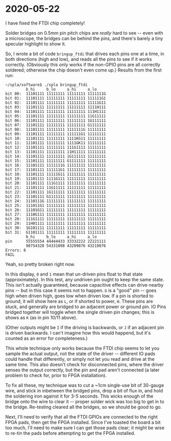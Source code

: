 # 2020-05-22

I have fixed the FTDI chip completely!

Solder bridges on 0.5mm pin pitch chips are *really* hard to see -- even with a microscope, the bridges can be behind the pins, and there's barely a tiny specular highlight to show it.

So, I wrote a bit of code `bringup_ftdi` that drives each pins one at a time, in both directions (high and low), and reads all the pins to see if it works correctly. (Obviously this only works if the non-GPIO pins are all correctly soldered; otherwise the chip doesn't even come up.)  Results from the first run:

```
~/spla/software$ ./spla bringup_ftdi
         b_hi     b_lo     a_hi     a_lo
bit 00:  11101111 11111111 11111111 1111111G
bit 01:  11101111 11111111 11111111 111111G1
bit 02:  11101111 11111111 11111111 11111G11
bit 03:  11101111 11111111 11111111 1111H111
bit 04:  11101111 11111111 11111111 111H1111
bit 05:  11101111 11111111 11111111 11G11111
bit 06:  11101111 11111111 11111111 1G111111
bit 07:  11101111 11111111 11111111 G1111111
bit 08:  11101111 11111111 1111111G 11111111
bit 09:  11101111 11111111 111111G1 11111111
bit 10:  11101111 11111111 1111KG11 11111111
bit 11:  11101111 11111111 1111GK11 11111111
bit 12:  11101111 11111111 111G1111 11111111
bit 13:  11101111 11111111 11H11111 11111111
bit 14:  11101111 11111111 1G111111 11111111
bit 15:  11101111 11111111 G1111111 11111111
bit 16:  11101111 1111111G 11111111 11111111
bit 17:  11101111 111111G1 11111111 11111111
bit 18:  11101111 11111G11 11111111 11111111
bit 19:  11101111 1111G111 11111111 11111111
bit 20:  11101111 111G1111 11111111 11111111
bit 21:  11101111 11G11111 11111111 11111111
bit 22:  11101111 1G111111 11111111 11111111
bit 23:  11101111 G1111111 11111111 11111111
bit 24:  1110111G 11111111 11111111 11111111
bit 25:  111011G1 11111111 11111111 11111111
bit 26:  11101G11 11111111 11111111 11111111
bit 27:  1110G111 11111111 11111111 11111111
bit 28:  111G1111 11111111 11111111 11111111
bit 29:  11H01111 11111111 11111111 11111111
bit 30:  1G101111 11111111 11111111 11111111
bit 31:  G1101111 11111111 11111111 11111111
         b_hi     b_lo     a_hi     a_lo
pin      55555554 44444433 33332222 22221111
         98754328 54331098 43209876 43219876
Errors: 6
FAIL
```

Yeah, so pretty broken right now.

In this display, `0` and `1` mean that un-driven pins float to that state (approximately).  In this test, any undriven pin ought to keep the same state.  This isn't actually guaranteed, because capacitive effects can drive nearby pins -- but in this case it seems not to happen.  `G` is a "good" pin -- goes high when driven high, goes low when driven low.  If a pin is shorted to ground, it will show here as `L`, or if shorted to power, `H`.  These pins are stuck, and generally are bridged to an adjacent power or ground pin.  IO Pins bridged together will toggle when the single driven pin changes; this is shows as `K` (as in pin 10/11 above).

(Other outputs might be `I` if the driving is backwards, or `J` if an adjacent pin is driven backwards.  I can't imagine how this would happend, but it's counted as an error for completeness.)

This whole technique only works because the FTDI chip seems to let you sample the actual output, not the state of the driver -- different IO pads could handle that differently, or simply not let you read and drive at the same time.  This also doesn't check for disconnected pins, where the driver senses the output correctly, but the pin and pad aren't connected (a later problem to check for, prior to FPGA installation).

To fix all these, my technique was to cut a ~1cm single-use bit of 30-gauge wire, and stick in inbetween the bridged pins, drop a bit of flux in, and hold the soldering iron against it for 3-5 seconds.  This wicks enough of the bridge onto the wire to clear it -- proper solder wick was too big to get in to the bridge.  Re-testing cleared all the bridges, so we should be good to go.

Next, I'll need to verify that all the FTDI GPIOs are connected to the right FPGA pads, then get the FPGA installed.  Since I've toasted the board a bit too much, I'll need to make sure I can get those pads clear; it might be wise to re-tin the pads before attempting to get the FPGA installed.
